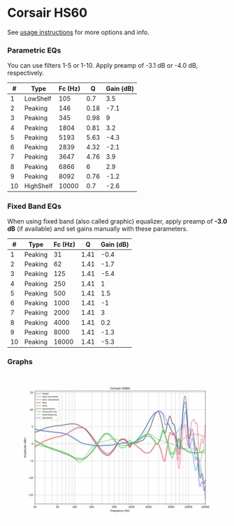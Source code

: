 # Corsair HS60
See [usage instructions](https://github.com/jaakkopasanen/AutoEq#usage) for more options and info.

### Parametric EQs
You can use filters 1-5 or 1-10. Apply preamp of -3.1 dB or -4.0 dB, respectively.

|   # | Type      |   Fc (Hz) |    Q |   Gain (dB) |
|-----|-----------|-----------|------|-------------|
|   1 | LowShelf  |       105 | 0.7  |         3.5 |
|   2 | Peaking   |       146 | 0.18 |        -7.1 |
|   3 | Peaking   |       345 | 0.98 |         9   |
|   4 | Peaking   |      1804 | 0.81 |         3.2 |
|   5 | Peaking   |      5193 | 5.63 |        -4.3 |
|   6 | Peaking   |      2839 | 4.32 |        -2.1 |
|   7 | Peaking   |      3647 | 4.76 |         3.9 |
|   8 | Peaking   |      6866 | 6    |         2.9 |
|   9 | Peaking   |      8092 | 0.76 |        -1.2 |
|  10 | HighShelf |     10000 | 0.7  |        -2.6 |

### Fixed Band EQs
When using fixed band (also called graphic) equalizer, apply preamp of **-3.0 dB** (if available) and set gains manually with these parameters.

|   # | Type    |   Fc (Hz) |    Q |   Gain (dB) |
|-----|---------|-----------|------|-------------|
|   1 | Peaking |        31 | 1.41 |        -0.4 |
|   2 | Peaking |        62 | 1.41 |        -1.7 |
|   3 | Peaking |       125 | 1.41 |        -5.4 |
|   4 | Peaking |       250 | 1.41 |         1   |
|   5 | Peaking |       500 | 1.41 |         1.5 |
|   6 | Peaking |      1000 | 1.41 |        -1   |
|   7 | Peaking |      2000 | 1.41 |         3   |
|   8 | Peaking |      4000 | 1.41 |         0.2 |
|   9 | Peaking |      8000 | 1.41 |        -1.3 |
|  10 | Peaking |     16000 | 1.41 |        -5.3 |

### Graphs
![](./Corsair%20HS60.png)
